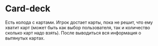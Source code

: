 # Card-deck
Есть колода с картами. Игрок достает карты, пока не решит, что ему хватит карт (может быть как выбор пользователя, так и количество сколько карт надо взять). После выводиться вся информация о вытянутых картах.

